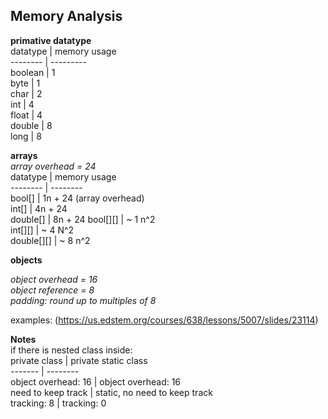 ## Memory Analysis  
  
**primative datatype**  
datatype | memory usage  
-------- | ---------  
boolean | 1  
byte | 1  
char | 2  
int | 4  
float | 4  
double | 8  
long | 8  
  
**arrays**  
*array overhead = 24*  
datatype | memory usage  
-------- | --------  
bool[] | 1n + 24 (array overhead)  
int[] | 4n + 24  
double[] | 8n + 24 
bool[][] | ~ 1 n^2  
int[][] | ~ 4 N^2  
double[][] | ~ 8 n^2  
  
**objects**  
  
*object overhead = 16*  
*object reference = 8*  
*padding: round up to multiples of 8*  
  
  examples: (https://us.edstem.org/courses/638/lessons/5007/slides/23114)  
  
**Notes**  
if there is nested class inside:  
private class | private static class  
------- | --------  
object overhead: 16 | object overhead: 16  
need to keep track | static, no need to keep track  
tracking: 8 | tracking: 0  
